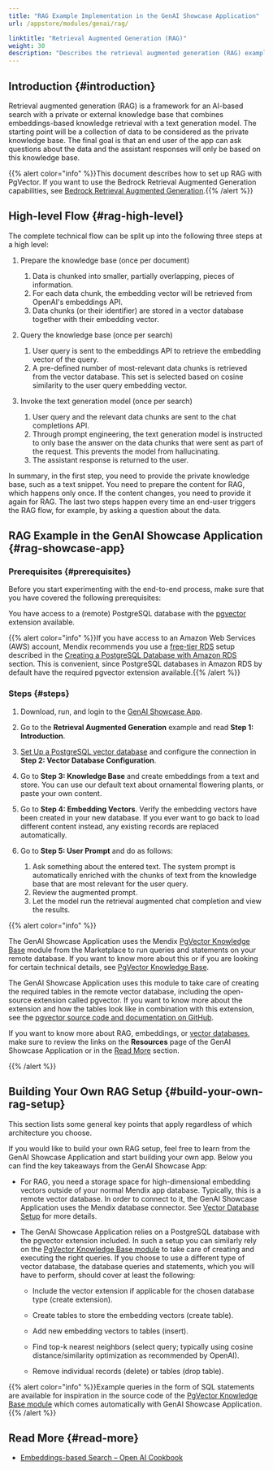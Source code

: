 ```yaml
---
title: "RAG Example Implementation in the GenAI Showcase Application"
url: /appstore/modules/genai/rag/

linktitle: "Retrieval Augmented Generation (RAG)"
weight: 30
description: "Describes the retrieval augmented generation (RAG) example implementation in the GenAI Showcase Application"
---
```


## Introduction {#introduction}

Retrieval augmented generation (RAG) is a framework for an AI-based search with a private or external knowledge base that combines embeddings-based knowledge retrieval with a text generation model. The starting point will be a collection of data to be considered as the private knowledge base. The final goal is that an end user of the app can ask questions about the data and the assistant responses will only be based on this knowledge base. 

{{% alert color="info" %}}This document describes how to set up RAG with PgVector. If you want to use the Bedrock Retrieval Augmented Generation capabilities, see [Bedrock Retrieval Augmented Generation](/appstore/modules/genai/using-gen-ai/#rag).{{% /alert %}}

## High-level Flow {#rag-high-level}

The complete technical flow can be split up into the following three steps at a high level:

1. Prepare the knowledge base (once per document)
   1. Data is chunked into smaller, partially overlapping, pieces of information.
   2. For each data chunk, the embedding vector will be retrieved from OpenAI's embeddings API.
   3. Data chunks (or their identifier) are stored in a vector database together with their embedding vector.

2. Query the knowledge base (once per search)
   1. User query is sent to the embeddings API to retrieve the embedding vector of the query.
   2. A pre-defined number of most-relevant data chunks is retrieved from the vector database. This set is selected based on cosine similarity to the user query embedding vector.

3. Invoke the text generation model (once per search)
   1. User query and the relevant data chunks are sent to the chat completions API.
   2. Through prompt engineering, the text generation model is instructed to only base the answer on the data chunks that were sent as part of the request. This prevents the model from hallucinating.
   3. The assistant response is returned to the user.

In summary, in the first step, you need to provide the private knowledge base, such as a text snippet. You need to prepare the content for RAG, which happens only once. If the content changes, you need to provide it again for RAG. The last two steps happen every time an end-user triggers the RAG flow, for example, by asking a question about the data.

## RAG Example in the GenAI Showcase Application {#rag-showcase-app}

### Prerequisites {#prerequisites}

Before you start experimenting with the end-to-end process, make sure that you have covered the following prerequisites:

You have access to a (remote) PostgreSQL database with the [pgvector](https://github.com/pgvector/pgvector) extension available.

{{% alert color="info" %}}If you have access to an Amazon Web Services (AWS) account, Mendix recommends you use a [free-tier RDS](https://aws.amazon.com/rds/faqs/#product-faqs#amazon-rds-faqs#free-tier) setup described in the [Creating a PostgreSQL Database with Amazon RDS](/appstore/modules/genai/pgvector-setup/#aws-database-create) section. This is convenient, since PostgreSQL databases in Amazon RDS by default have the required pgvector extension available.{{% /alert %}}

### Steps {#steps}

1. Download, run, and login to the [GenAI Showcase App](https://marketplace.mendix.com/link/component/220475).

2. Go to the **Retrieval Augmented Generation** example and read **Step 1: Introduction**.

3. [Set Up a PostgreSQL vector database](/appstore/modules/genai/pgvector-setup/) and configure the connection in **Step 2: Vector Database Configuration**.

4. Go to **Step 3: Knowledge Base** and create embeddings from a text and store. You can use our default text about ornamental flowering plants, or paste your own content.

5. Go to **Step 4: Embedding Vectors**. Verify the embedding vectors have been created in your new database. If you ever want to go back to load different content instead, any existing records are replaced automatically.

6. Go to **Step 5: User Prompt** and do as follows:
   1. Ask something about the entered text. The system prompt is automatically enriched with the chunks of text from the knowledge base that are most relevant for the user query. 
   2. Review the augmented prompt.
   3. Let the model run the retrieval augmented chat completion and view the results.

{{% alert color="info" %}}

The GenAI Showcase Application uses the Mendix [PgVector Knowledge Base](https://marketplace.mendix.com/link/component/225063) module from the Marketplace to run queries and statements on your remote database. If you want to know more about this or if you are looking for certain technical details, see [PgVector Knowledge Base](/appstore/modules/genai/pgvector/).

The GenAI Showcase Application uses this module to take care of creating the required tables in the remote vector database, including the open-source extension called pgvector. If you want to know more about the extension and how the tables look like in combination with this extension, see the [pgvector source code and documentation on GitHub](https://github.com/pgvector/pgvector).

If you want to know more about RAG, embeddings, or [vector databases](/appstore/modules/genai/pgvector-setup/), make sure to review the links on the **Resources** page of the GenAI Showcase Application or in the [Read More](#read-more) section.

{{% /alert %}}

## Building Your Own RAG Setup {#build-your-own-rag-setup}

This section lists some general key points that apply regardless of which architecture you choose.

If you would like to build your own RAG setup, feel free to learn from the GenAI Showcase Application and start building your own app. Below you can find the key takeaways from the GenAI Showcase App:

* For RAG, you need a storage space for high-dimensional embedding vectors outside of your normal Mendix app database. Typically, this is a remote vector database. In order to connect to it, the GenAI Showcase Application uses the Mendix database connector. See [Vector Database Setup](/appstore/modules/genai/pgvector-setup/) for more details.

* The GenAI Showcase Application relies on a PostgreSQL database with the pgvector extension included. In such a setup you can similarly rely on the [PgVector Knowledge Base module](/appstore/modules/genai/pgvector/) to take care of creating and executing the right queries. If you choose to use a different type of vector database, the database queries and statements, which you will have to perform, should cover at least the following:
    * Include the vector extension if applicable for the chosen database type (create extension).
    
    * Create tables to store the embedding vectors (create table).
    
    * Add new embedding vectors to tables (insert).
    
    * Find top-k nearest neighbors (select query; typically using cosine distance/similarity optimization as recommended by OpenAI).
    
    * Remove individual records (delete) or tables (drop table).

{{% alert color="info" %}}Example queries in the form of SQL statements are available for inspiration in the source code of the [PgVector Knowledge Base module](/appstore/modules/genai/pgvector/) which comes automatically with GenAI Showcase Application.{{% /alert %}}

## Read More {#read-more}

* [Embeddings-based Search – Open AI Cookbook](https://cookbook.openai.com/examples/question_answering_using_embeddings)
